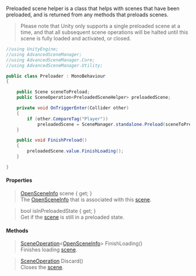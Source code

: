 Preloaded scene helper is a class that helps with scenes that have been preloaded, and is returned from any methods that preloads scenes.

> Please note that Unity only supports a single preloaded scene at a time, and that all subsequent scene operations will be halted until this scene is fully loaded and activated, or closed.

```csharp
//using UnityEngine;
//using AdvancedSceneManager;
//using AdvancedSceneManager.Core;
//using AdvancedSceneManager.Utility;

public class Preloader : MonoBehaviour
{

    public Scene sceneToPreload;
    public SceneOperation<PreloadedSceneHelper> preloadedScene;

    private void OnTriggerEnter(Collider other)
    {
        if (other.CompareTag("Player"))
            preloadedScene = SceneManager.standalone.Preload(sceneToPreload);
    }

    public void FinishPreload()
    {
        preloadedScene.value.FinishLoading();
    }

}

```

#### Properties

> [OpenSceneInfo](OpenSceneInfo.md) scene { get; }\
The [OpenSceneInfo](OpenSceneInfo.md) that is associated with this [scene](Scene.md).

> bool isInPreloadedState { get; }\
Get if the [scene](Scene.md) is still in a preloaded state.

#### Methods

> [SceneOperation](SceneOperation.md)<[OpenSceneInfo](OpenSceneInfo.md)> FinishLoading()\
Finishes loading [scene](Scene.md).

> [SceneOperation](SceneOperation.md) Discard()\
Closes the [scene](Scene.md).
